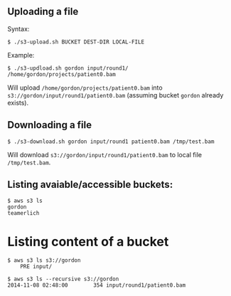 ## Uploading a file

Syntax:

    $ ./s3-upload.sh BUCKET DEST-DIR LOCAL-FILE

Example:

    $ ./s3-updload.sh gordon input/round1/ /home/gordon/projects/patient0.bam

Will upload `/home/gordon/projects/patient0.bam` into `s3://gordon/input/round1/patient0.bam`
(assuming bucket `gordon` already exists).


## Downloading a file

    $ ./s3-download.sh gordon input/round1 patient0.bam /tmp/test.bam

Will download `s3://gordon/input/round1/patient0.bam` to local file `/tmp/test.bam`.

## Listing avaiable/accessible buckets:

    $ aws s3 ls
    gordon
    teamerlich

# Listing content of a bucket

    $ aws s3 ls s3://gordon
        PRE input/

    $ aws s3 ls --recursive s3://gordon
    2014-11-08 02:48:00        354 input/round1/patient0.bam

